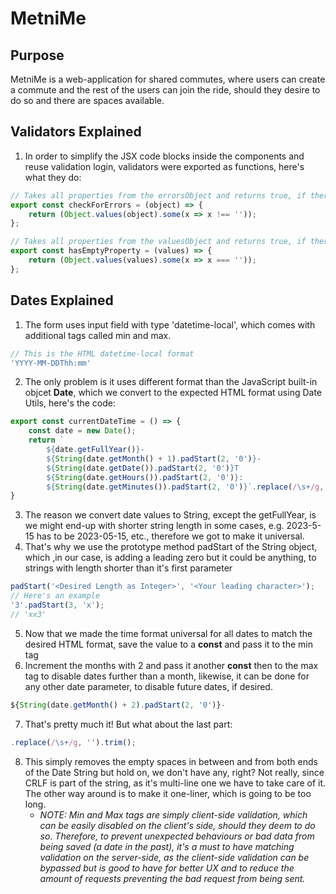 # MetniMe

## Purpose
MetniMe is a web-application for shared commutes, where users can create a commute and the rest of the users can join the ride, should they desire to do so and there are spaces available.

## 

## Validators Explained
1. In order to simplify the JSX code blocks inside the components and reuse validation login, validators were exported as functions, here's what they do:
``` js
// Takes all properties from the errorsObject and returns true, if there's at least 1 error
export const checkForErrors = (object) => {
    return (Object.values(object).some(x => x !== ''));
};

// Takes all properties from the valuesObject and returns true, if there's an empty one
export const hasEmptyProperty = (values) => {
    return (Object.values(values).some(x => x === ''));
};
```

## Dates Explained
1. The form uses input field with type 'datetime-local', which comes with additional tags called min and max.
``` js
// This is the HTML datetime-local format
'YYYY-MM-DDThh:mm'
```
2. The only problem is it uses different format than the JavaScript built-in objcet <strong>Date</strong>, which we convert to the expected HTML format using Date Utils, here's the code:
``` js
export const currentDateTime = () => {
    const date = new Date();
    return `
        ${date.getFullYear()}-
        ${String(date.getMonth() + 1).padStart(2, '0')}-
        ${String(date.getDate()).padStart(2, '0')}T
        ${String(date.getHours()).padStart(2, '0')}:
        ${String(date.getMinutes()).padStart(2, '0')}`.replace(/\s+/g, '').trim();
}
```

3. The reason we convert date values to String, except the getFullYear, is we might end-up with shorter string length in some cases, e.g. 2023-5-15 has to be 2023-05-15, etc., therefore we got to make it universal.
4. That's why we use the prototype method padStart of the String object, which ,in our case, is adding a leading zero but it could be anything, to strings with length shorter than it's first parameter
``` js
padStart('<Desired Length as Integer>', '<Your leading character>');
// Here's an example
'3'.padStart(3, 'x');
// 'xx3'
```
5. Now that we made the time format universal for all dates to match the desired HTML format, save the value to a <strong>const</strong> and pass it to the min tag
6. Increment the months with 2 and pass it another <strong>const</strong> then to the max tag to disable dates further than a month, likewise, it can be done for any other date parameter, to disable future dates, if desired.
``` js
${String(date.getMonth() + 2).padStart(2, '0')}-
```
7. That's pretty much it! But what about the last part:
``` js
.replace(/\s+/g, '').trim();
```
8. This simply removes the empty spaces in between and from both ends of the Date String but hold on, we don't have any, right? Not really, since CRLF is part of the string, as it's multi-line one we have to take care of it. The other way around is to make it one-liner, which is going to be too long.
    * <i>NOTE: Min and Max tags are simply client-side validation, which can be easily disabled on the client's side, should they deem to do so. Therefore, to prevent unexpected behaviours or bad data from being saved (a date in the past), it's a must to have matching validation on the server-side, as the client-side validation can be bypassed but is good to have for better UX and to reduce the amount of requests preventing the bad request from being sent.</i>